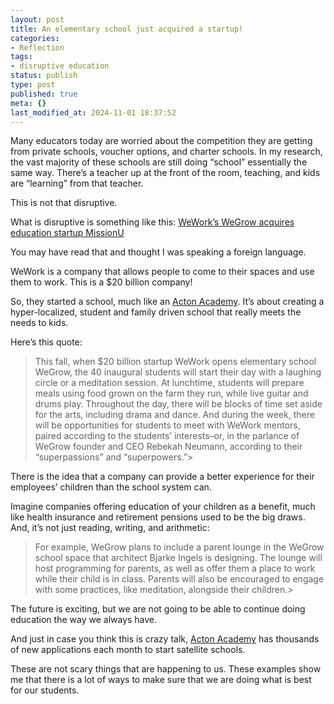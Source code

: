 ```yaml
---
layout: post
title: An elementary school just acquired a startup!
categories:
- Reflection
tags:
- disruptive education
status: publish
type: post
published: true
meta: {}
last_modified_at: 2024-11-01 18:37:52
---
```


Many educators today are worried about the competition they are getting from private schools, voucher options, and charter schools. In my research, the vast majority of these schools are still doing “school” essentially the same way. There’s a teacher up at the front of the room, teaching, and kids are “learning” from that teacher.

This is not that disruptive.

What is disruptive is something like this: 
[WeWork’s WeGrow acquires education startup MissionU](https://www.fastcompany.com/40572154/exclusive-weworks-wegrow-acquires-education-startup-missionu)

You may have read that and thought I was speaking a foreign language.

WeWork is a company that allows people to come to their spaces and use them to work. This is a $20 billion company!

So, they started a school, much like an 
[Acton Academy](http://www.jethrojones.com/blog/2018/1/3/turning-learning-upside-down). It’s about creating a hyper-localized, student and family driven school that really meets the needs to kids.

Here’s this quote:

>This fall, when $20 billion startup WeWork opens elementary school WeGrow,  the 40 inaugural students will start their day with a laughing circle or a meditation session. At lunchtime, students will prepare meals using food grown on the farm they run, while live guitar and drums play. Throughout the day, there will be blocks of time set aside for the arts, including drama and dance. And during the week, there will be opportunities for students to meet with WeWork mentors, paired according to the students’ interests–or, in the parlance of WeGrow founder and CEO Rebekah Neumann, according to their “superpassions” and “superpowers.”>


There is the idea that a company can provide a better experience for their employees’ children than the school system can.

Imagine companies offering education of your children as a benefit, much like health insurance and retirement pensions used to be the big draws. And, it’s not just reading, writing, and arithmetic:

>For example, WeGrow plans to include a parent lounge in the WeGrow school space that architect Bjarke Ingels is designing. The lounge will host programming for parents, as well as offer them a place to work while their child is in class. Parents will also be encouraged to engage with some practices, like meditation, alongside their children.>


The future is exciting, but we are not going to be able to continue doing education the way we always have.

And just in case you think this is crazy talk, 
[Acton Academy](https://www.launchactonacademy.com/about) has thousands of new applications each month to start satellite schools.

These are not scary things that are happening to us. These examples show me that there is a lot of ways to make sure that we are doing what is best for our students.
